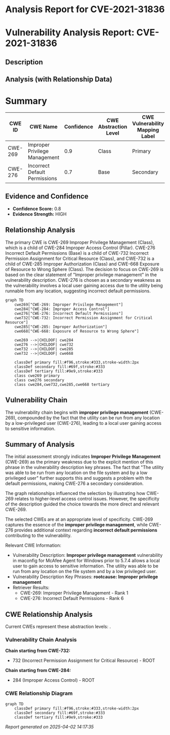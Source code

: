 # Analysis Report for CVE-2021-31836

# Vulnerability Analysis Report: CVE-2021-31836

## Description



## Analysis (with Relationship Data)

# Summary
| CWE ID | CWE Name | Confidence | CWE Abstraction Level | CWE Vulnerability Mapping Label | CWE-Vulnerability Mapping Notes |
|---|---|---|---|---|---|
| CWE-269 | Improper Privilege Management | 0.9 | Class | Primary | Allowed-with-Review |
| CWE-276 | Incorrect Default Permissions | 0.7 | Base | Secondary | Allowed |

## Evidence and Confidence

*   **Confidence Score:** 0.8
*   **Evidence Strength:** HIGH

## Relationship Analysis
The primary CWE is CWE-269 Improper Privilege Management (Class), which is a child of CWE-284 Improper Access Control (Pillar). CWE-276 Incorrect Default Permissions (Base) is a child of CWE-732 Incorrect Permission Assignment for Critical Resource (Class), and CWE-732 is a child of CWE-285 Improper Authorization (Class) and CWE-668 Exposure of Resource to Wrong Sphere (Class). The decision to focus on CWE-269 is based on the clear statement of "Improper privilege management" in the vulnerability description. CWE-276 is chosen as a secondary weakness as the vulnerability involves a local user gaining access due to the utility being runnable from any location, suggesting incorrect default permissions.

```mermaid
graph TD
    cwe269["CWE-269: Improper Privilege Management"]
    cwe284["CWE-284: Improper Access Control"]
    cwe276["CWE-276: Incorrect Default Permissions"]
    cwe732["CWE-732: Incorrect Permission Assignment for Critical Resource"]
    cwe285["CWE-285: Improper Authorization"]
    cwe668["CWE-668: Exposure of Resource to Wrong Sphere"]
    
    cwe269 -->|CHILDOF| cwe284
    cwe276 -->|CHILDOF| cwe732
    cwe732 -->|CHILDOF| cwe285
    cwe732 -->|CHILDOF| cwe668
    
    classDef primary fill:#f96,stroke:#333,stroke-width:2px
    classDef secondary fill:#69f,stroke:#333
    classDef tertiary fill:#9e9,stroke:#333
    class cwe269 primary
    class cwe276 secondary
    class cwe284,cwe732,cwe285,cwe668 tertiary
```

## Vulnerability Chain
The vulnerability chain begins with **improper privilege management** (CWE-269), compounded by the fact that the utility can be run from any location by a low-privileged user (CWE-276), leading to a local user gaining access to sensitive information.

## Summary of Analysis
The initial assessment strongly indicates **Improper Privilege Management** (CWE-269) as the primary weakness due to the explicit mention of this phrase in the vulnerability description key phrases. The fact that "The utility was able to be run from any location on the file system and by a low privileged user" further supports this and suggests a problem with the default permissions, making CWE-276 a secondary consideration.

The graph relationships influenced the selection by illustrating how CWE-269 relates to higher-level access control issues. However, the specificity of the description guided the choice towards the more direct and relevant CWE-269.

The selected CWEs are at an appropriate level of specificity. CWE-269 captures the essence of the **improper privilege management**, while CWE-276 provides additional context regarding **incorrect default permissions** contributing to the vulnerability.

Relevant CWE Information:
- Vulnerability Description: **Improper privilege management** vulnerability in maconfig for McAfee Agent for Windows prior to 5.7.4 allows a local user to gain access to sensitive information. The utility was able to be run from any location on the file system and by a low privileged user.
- Vulnerability Description Key Phrases: **rootcause:** **Improper privilege management**
- Retriever Results:
  - CWE-269: Improper Privilege Management - Rank 1
  - CWE-276: Incorrect Default Permissions - Rank 6


## CWE Relationship Analysis

Current CWEs represent these abstraction levels: .


### Vulnerability Chain Analysis

**Chain starting from CWE-732:**
- 732 (Incorrect Permission Assignment for Critical Resource) - ROOT


**Chain starting from CWE-284:**
- 284 (Improper Access Control) - ROOT



### CWE Relationship Diagram

```mermaid
graph TD
    classDef primary fill:#f96,stroke:#333,stroke-width:2px
    classDef secondary fill:#69f,stroke:#333
    classDef tertiary fill:#9e9,stroke:#333
```



*Report generated on 2025-04-02 14:17:35*
